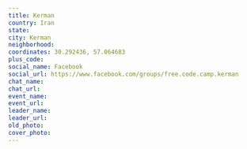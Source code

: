 ```yaml
---
title: Kerman
country: Iran
state: 
city: Kerman
neighborhood: 
coordinates: 30.292436, 57.064683
plus_code:
social_name: Facebook
social_url: https://www.facebook.com/groups/free.code.camp.kerman
chat_name:
chat_url:
event_name:
event_url:
leader_name:
leader_url:
old_photo: 
cover_photo:
---
```

